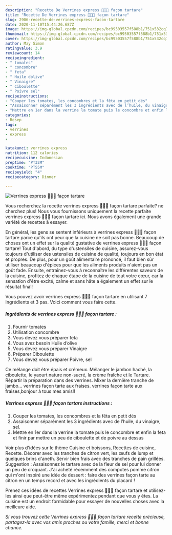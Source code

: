 ```yaml
---
description: "Recette De Verrines express 🍅🥒🧀 façon tartare"
title: "Recette De Verrines express 🍅🥒🧀 façon tartare"
slug: 2906-recette-de-verrines-express-facon-tartare
date: 2020-11-10T15:44:26.687Z
image: https://img-global.cpcdn.com/recipes/bc99503557f588b1/751x532cq70/verrines-express-🍅🥒🧀-facon-tartare-photo-principale-de-la-recette.jpg
thumbnail: https://img-global.cpcdn.com/recipes/bc99503557f588b1/751x532cq70/verrines-express-🍅🥒🧀-facon-tartare-photo-principale-de-la-recette.jpg
cover: https://img-global.cpcdn.com/recipes/bc99503557f588b1/751x532cq70/verrines-express-🍅🥒🧀-facon-tartare-photo-principale-de-la-recette.jpg
author: May Simon
ratingvalue: 3.9
reviewcount: 14
recipeingredient:
- " tomates"
- " concombre"
- " feta"
- " Huile dolive"
- " Vinaigre"
- " Ciboulette"
- " Poivre sel"
recipeinstructions:
- "Couper les tomates, les concombres et la fêta en petit dés"
- "Assaisonner séparément les 3 ingrédients avec de l’huile, du vinaigre, sel."
- "Mettre en 1er dans la verrine la tomate puis le concombre et enfin la feta et finir par mettre un peu de ciboulette et de poivre au dessus"
categories:
- Resep
tags:
- verrines
- express
- 

katakunci: verrines express  
nutrition: 112 calories
recipecuisine: Indonesian
preptime: "PT32M"
cooktime: "PT55M"
recipeyield: "4"
recipecategory: Dinner

---
```



![Verrines express 🍅🥒🧀 façon tartare](https://img-global.cpcdn.com/recipes/bc99503557f588b1/751x532cq70/verrines-express-🍅🥒🧀-facon-tartare-photo-principale-de-la-recette.jpg)

Vous recherchez la recette verrines express 🍅🥒🧀 façon tartare parfaite? ne cherchez plus! Nous vous fournissons uniquement la recette parfaite verrines express 🍅🥒🧀 façon tartare ici. Nous avons également une grande variété de recettes à essayer.

En général, les gens se sentent inférieurs à verrines express 🍅🥒🧀 façon tartare parce qu'ils ont peur que la cuisine ne soit pas bonne. Beaucoup de choses ont un effet sur la qualité gustative de verrines express 🍅🥒🧀 façon tartare! Tout d'abord, du type d'ustensiles de cuisine, assurez-vous toujours d'utiliser des ustensiles de cuisine de qualité, toujours en bon état et propres. De plus, pour un goût alimentaire prononcé, il faut bien sûr utiliser beaucoup d'épices pour que les aliments produits n'aient pas un goût fade. Ensuite, entraînez-vous à reconnaître les différentes saveurs de la cuisine, profitez de chaque étape de la cuisine de tout votre cœur, car la sensation d'être excité, calme et sans hâte a également un effet sur le résultat final!

<!--inarticleads1-->

Vous pouvez avoir verrines express 🍅🥒🧀 façon tartare en utilisant 7 Ingrédients et 3 pas. Voici comment vous faire cette.

##### Ingrédients de verrines express 🍅🥒🧀 façon tartare :

1. Fournir  tomates
1. Utilisation  concombre
1. Vous devez vous préparer  feta
1. Vous avez besoin  Huile d’olive
1. Vous devez vous préparer  Vinaigre
1. Préparer  Ciboulette
1. Vous devez vous préparer  Poivre, sel


Ce mélange doit être épais et crémeux. Mélanger le jambon haché, la ciboulette, le yaourt nature non-sucré, la crème fraîche et le Tartare. Répartir la préparation dans des verrines. Mixer la dernière tranche de jambo… verrines façon tarte aux fraises. verrines façon tarte aux fraises,bonjour à tous mes amis!! 

<!--inarticleads2-->

##### Verrines express 🍅🥒🧀 façon tartare instructions :

1. Couper les tomates, les concombres et la fêta en petit dés
1. Assaisonner séparément les 3 ingrédients avec de l’huile, du vinaigre, sel.
1. Mettre en 1er dans la verrine la tomate puis le concombre et enfin la feta et finir par mettre un peu de ciboulette et de poivre au dessus


Voir plus d&#39;idées sur le thème Cuisine et boissons, Recettes de cuisine, Recette. Décorer avec les tranches de citron vert, les œufs de lump et quelques brins d&#39;aneth. Servir bien frais avec des tranches de pain grillées. Suggestion : Assaisonnez le tartare avec de la fleur de sel pour lui donner un peu de croquant. J&#39;ai acheté récemment des compotes pomme citron qui m&#39;ont inspiré une idée de dessert : faire des verrines façon tarte au citron en un temps record et avec les ingrédients du placard ! 

<!--inarticleads1-->

<p>
Prenez ces idées de recettes Verrines express 🍅🥒🧀 façon tartare et utilisez-les ainsi que peut-être même expérimentez pendant que vous y êtes. La cuisine est un endroit formidable pour essayer de nouvelles choses avec la meilleure aide.
</p>

<p>
<i>Si vous trouvez cette Verrines express 🍅🥒🧀 façon tartare recette précieuse, partagez-la avec vos amis proches ou votre famille, merci et bonne chance.</i>
</p>
